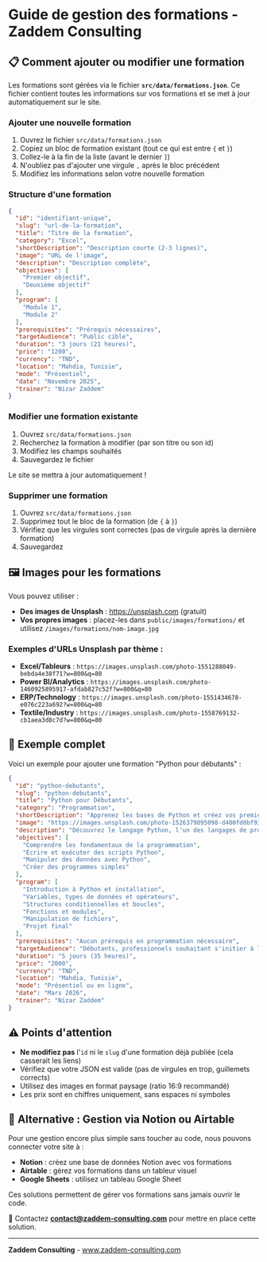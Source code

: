 # Guide de gestion des formations - Zaddem Consulting

## 📋 Comment ajouter ou modifier une formation

Les formations sont gérées via le fichier **`src/data/formations.json`**. Ce fichier contient toutes les informations sur vos formations et se met à jour automatiquement sur le site.

### Ajouter une nouvelle formation

1. Ouvrez le fichier `src/data/formations.json`
2. Copiez un bloc de formation existant (tout ce qui est entre `{` et `}`)
3. Collez-le à la fin de la liste (avant le dernier `]`)
4. N'oubliez pas d'ajouter une virgule `,` après le bloc précédent
5. Modifiez les informations selon votre nouvelle formation

### Structure d'une formation

```json
{
  "id": "identifiant-unique",
  "slug": "url-de-la-formation",
  "title": "Titre de la formation",
  "category": "Excel",
  "shortDescription": "Description courte (2-3 lignes)",
  "image": "URL de l'image",
  "description": "Description complète",
  "objectives": [
    "Premier objectif",
    "Deuxième objectif"
  ],
  "program": [
    "Module 1",
    "Module 2"
  ],
  "prerequisites": "Prérequis nécessaires",
  "targetAudience": "Public cible",
  "duration": "3 jours (21 heures)",
  "price": "1200",
  "currency": "TND",
  "location": "Mahdia, Tunisie",
  "mode": "Présentiel",
  "date": "Novembre 2025",
  "trainer": "Nizar Zaddem"
}
```

### Modifier une formation existante

1. Ouvrez `src/data/formations.json`
2. Recherchez la formation à modifier (par son titre ou son id)
3. Modifiez les champs souhaités
4. Sauvegardez le fichier

Le site se mettra à jour automatiquement !

### Supprimer une formation

1. Ouvrez `src/data/formations.json`
2. Supprimez tout le bloc de la formation (de `{` à `}`)
3. Vérifiez que les virgules sont correctes (pas de virgule après la dernière formation)
4. Sauvegardez

## 🖼️ Images pour les formations

Vous pouvez utiliser :
- **Des images de Unsplash** : https://unsplash.com (gratuit)
- **Vos propres images** : placez-les dans `public/images/formations/` et utilisez `/images/formations/nom-image.jpg`

### Exemples d'URLs Unsplash par thème :

- **Excel/Tableurs** : `https://images.unsplash.com/photo-1551288049-bebda4e38f71?w=800&q=80`
- **Power BI/Analytics** : `https://images.unsplash.com/photo-1460925895917-afdab827c52f?w=800&q=80`
- **ERP/Technology** : `https://images.unsplash.com/photo-1551434678-e076c223a692?w=800&q=80`
- **Textile/Industry** : `https://images.unsplash.com/photo-1558769132-cb1aea3d8c7d?w=800&q=80`

## 📝 Exemple complet

Voici un exemple pour ajouter une formation "Python pour débutants" :

```json
{
  "id": "python-debutants",
  "slug": "python-debutants",
  "title": "Python pour Débutants",
  "category": "Programmation",
  "shortDescription": "Apprenez les bases de Python et créez vos premiers programmes.",
  "image": "https://images.unsplash.com/photo-1526379095098-d400fd0bf935?w=800&q=80",
  "description": "Découvrez le langage Python, l'un des langages de programmation les plus populaires au monde.",
  "objectives": [
    "Comprendre les fondamentaux de la programmation",
    "Écrire et exécuter des scripts Python",
    "Manipuler des données avec Python",
    "Créer des programmes simples"
  ],
  "program": [
    "Introduction à Python et installation",
    "Variables, types de données et opérateurs",
    "Structures conditionnelles et boucles",
    "Fonctions et modules",
    "Manipulation de fichiers",
    "Projet final"
  ],
  "prerequisites": "Aucun prérequis en programmation nécessaire",
  "targetAudience": "Débutants, professionnels souhaitant s'initier à la programmation, étudiants",
  "duration": "5 jours (35 heures)",
  "price": "2000",
  "currency": "TND",
  "location": "Mahdia, Tunisie",
  "mode": "Présentiel ou en ligne",
  "date": "Mars 2026",
  "trainer": "Nizar Zaddem"
}
```

## ⚠️ Points d'attention

- **Ne modifiez pas** l'`id` ni le `slug` d'une formation déjà publiée (cela casserait les liens)
- Vérifiez que votre JSON est valide (pas de virgules en trop, guillemets corrects)
- Utilisez des images en format paysage (ratio 16:9 recommandé)
- Les prix sont en chiffres uniquement, sans espaces ni symboles

## 🚀 Alternative : Gestion via Notion ou Airtable

Pour une gestion encore plus simple sans toucher au code, nous pouvons connecter votre site à :
- **Notion** : créez une base de données Notion avec vos formations
- **Airtable** : gérez vos formations dans un tableur visuel
- **Google Sheets** : utilisez un tableau Google Sheet

Ces solutions permettent de gérer vos formations sans jamais ouvrir le code.

📧 Contactez **contact@zaddem-consulting.com** pour mettre en place cette solution.

---

**Zaddem Consulting** - www.zaddem-consulting.com
